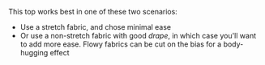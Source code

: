 This top works best in one of these two scenarios:

- Use a stretch fabric, and chose minimal ease
- Or use a non-stretch fabric with good _drape_, in which case you'll want to add more ease. Flowy fabrics can be cut on the bias for a body-hugging effect
